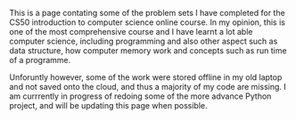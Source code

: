 This is a page contating some of the problem sets I have completed for the CS50 introduction to computer science online course.
In my opinion, this is one of the most comprehensive course and I have learnt a lot able computer science, including programming 
and also other aspect such as data structure, how computer memory work and concepts such as run time of a programme.

Unforuntly however, some of the work were stored offline in my old laptop and not saved onto the cloud, and thus a majority of my code are
missing. I am currrently in progress of redoing some of the more advance Python project, and will be updating this page when possible.
